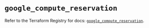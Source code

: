 # `google_compute_reservation`

Refer to the Terraform Registry for docs: [`google_compute_reservation`](https://registry.terraform.io/providers/hashicorp/google/5.23.0/docs/resources/compute_reservation).
